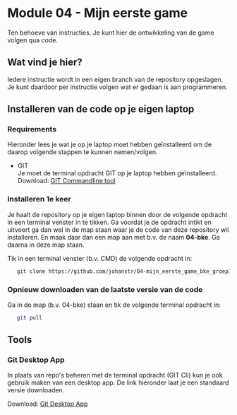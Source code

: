 # Module 04 - Mijn eerste game
Ten behoeve van instructies. Je kunt hier de ontwikkeling van de game volgen qua code.  
  
## Wat vind je hier?
Iedere instructie wordt in een eigen branch van de repository opgeslagen. Je kunt daardoor per instructie volgen wat er gedaan is aan programmeren.  
  
## Installeren van de code op je eigen laptop
  
### Requirements
Hieronder lees je wat je op je laptop moet hebben geïnstalleerd om de daarop volgende stappen te kunnen nemen/volgen.  
  
* GIT  
  Je moet de terminal opdracht GIT op je laptop hebben geïnstalleerd.  
  Download: [GIT Commandline tool](https://git-scm.com/downloads)
  
### Installeren 1e keer
Je haalt de repository op je eigen laptop binnen door de volgende opdracht in een terminal venster in te tikken. Ga voordat je de opdracht intikt en uitvoert ga dan wel in de map staan waar je de code van deze repository wil installeren. En maak daar dan een map aan met b.v. de naam **04-bke**. Ga daarna in deze map staan. 
  
Tik in een terminal venster (b.v. CMD) de volgende opdracht in:  
```bash
   git clone https://github.com/johanstr/04-mijn_eerste_game_bke_groep1b .
```  
  
### Opnieuw downloaden van de laatste versie van de code
Ga in de map (b.v. 04-bke) staan en tik de volgende terminal opdracht in:  
  
```bash
   git pull
```

## Tools
  
### Git Desktop App
In plaats van repo's beheren met de terminal opdracht (GIT Cli) kun je ook gebruik maken van een desktop app. De link hieronder laat je een standaard versie downloaden.  

Download: [Git Desktop App](https://desktop.github.com/download/)
